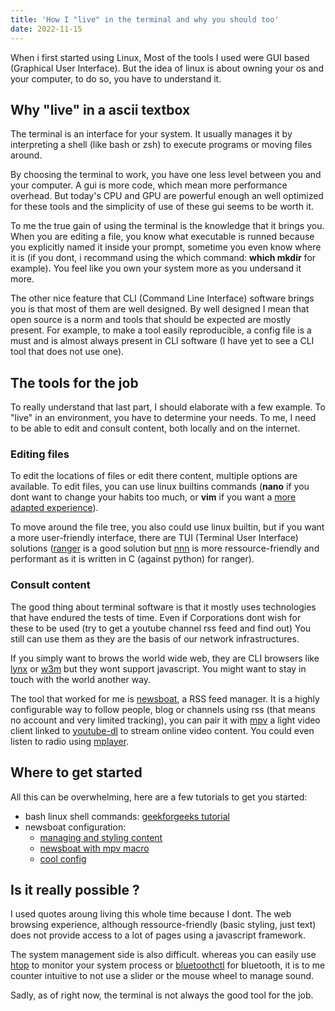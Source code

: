 ```yaml
---
title: 'How I "live" in the terminal and why you should too'
date: 2022-11-15
---
```


When i first started using Linux, Most of the tools I used were GUI based
(Graphical User Interface). But the idea of linux is about owning your os and
your computer, to do so, you have to understand it.

## Why "live" in a ascii textbox
The terminal is an interface for your system. It usually manages it by
interpreting a shell (like bash or zsh) to execute programs or moving files
around.

By choosing the terminal to work, you have one less level between you and your
computer. A gui is more code, which mean more performance overhead. But today's
CPU and GPU are powerful enough an well optimized for these tools and the
simplicity of use of these gui seems to be worth it.

To me the true gain of using the terminal is the knowledge that it brings you.
When you are editing a file, you know what executable is runned because you
explicitly named it inside your prompt, sometime you even know where it is 
(if you dont, i recommand using the which command: **which mkdir** for example).
You feel like you own your system more as you undersand it more.

The other nice feature that CLI (Command Line Interface) software brings you is
that most of them are well designed. By well designed I mean that open source is
a norm and tools that should be expected are mostly present. For example, to
make a tool easily reproducible, a config file is a must and is almost always
present in CLI software (I have yet to see a CLI tool that does not use one).

## The tools for the job
To really understand that last part, I should elaborate with a few example. To
"live" in an environment, you have to determine your needs. To me, I need to be
able to edit and consult content, both locally and on the internet.

### Editing files
To edit the locations of files or edit there content, multiple options are
available. To edit files, you can use linux builtins commands (**nano** if you
dont want to change your habits too much, or **vim** if you want a
[more adapted experience](/posts/useVimMotionRightNow/)).

To move around the
file tree, you also could use linux builtin, but if you want a more
user-friendly interface, there are TUI (Terminal User Interface) solutions
([ranger](https://en.wikipedia.org/wiki/Ranger_(file_manager))
is a good solution but [nnn](https://en.wikipedia.org/wiki/Nnn_(file_manager))
is more ressource-friendly and performant as it is written in C
(against python) for ranger).

### Consult content
The good thing about terminal software is that it mostly uses technologies that
have endured the tests of time. Even if Corporations dont wish for these to be
used (try to get a youtube channel rss feed and find out) You still can use
them as they are the basis of our network infrastructures.

If you simply want to brows the world wide web, they are CLI browsers like
[lynx](https://en.wikipedia.org/wiki/Lynx_(web_browser)) or
[w3m](https://en.wikipedia.org/wiki/W3m) but they wont support javascript. You
might want to stay in touch with the world another way.

The tool that worked for me is [newsboat](https://newsboat.org/), a RSS feed
manager. It is a highly configurable way to follow people, blog or channels
using rss (that means no account and very limited tracking), you can pair it
with [mpv](https://mpv.io/) a light video client linked to
[youtube-dl](https://youtube-dl.org/) to stream online video content.
You could even listen to radio using
[mplayer](https://en.wikipedia.org/wiki/MPlayer).

## Where to get started
All this can be overwhelming, here are a few tutorials to get you started:
- bash linux shell commands:
[geekforgeeks tutorial](https://www.geeksforgeeks.org/basic-shell-commands-in-linux/)
- newsboat configuration:
	- [managing and styling content](https://wiki.archlinux.org/title/Newsboat)
	- [newsboat with mpv macro](https://newsboat.org/releases/2.28/docs/newsboat.html#_streaming_audio_content_with_a_media_player)
	- [cool config](https://viniciusmuller.github.io/blog/Workflow/newsboat_plus_mpv.html)

## Is it really possible ?
I used quotes aroung living this whole time because I dont. The web browsing
experience, although ressource-friendly (basic styling, just text) does not
provide access to a lot of pages using a javascript framework.

The system management side is also difficult. whereas you can easily use
[htop](https://htop.dev/) to monitor your system process or
[bluetoothctl](https://linuxcommandlibrary.com/man/bluetoothctl) for bluetooth,
it is to me counter intuitive to not use a slider or the mouse wheel to manage
sound.

Sadly, as of right now, the terminal is not always the good tool for the job.
